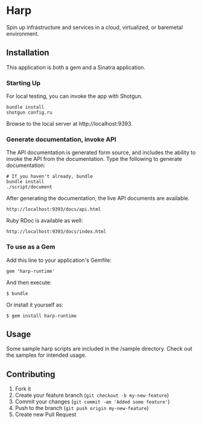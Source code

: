 # Harp

Spin up infrastructure and services in a cloud, virtualized, or baremetal
environment.

## Installation

This application is both a gem and a Sinatra application.

### Starting Up

For local testing, you can invoke the app with Shotgun.

    bundle install
    shotgun config.ru

Browse to the local server at http://localhost:9393.

### Generate documentation, invoke API

The API documentation is generated form source, and includes the ability to 
invoke the API from the documentation.  Type the following to generate documentation:

    # If you haven't already, bundle
    bundle install
    ./script/document

After generating the documentation, the live API documents are available.

    http://localhost:9393/docs/api.html
    
Ruby RDoc is available as well:

    http://localhost:9393/docs/index.html

### To use as a Gem

Add this line to your application's Gemfile:

    gem 'harp-runtime'

And then execute:

    $ bundle

Or install it yourself as:

    $ gem install harp-runtime

## Usage

Some sample harp scripts are included in the /sample directory.  Check out the
samples for intended usage.

## Contributing

1. Fork it
2. Create your feature branch (`git checkout -b my-new-feature`)
3. Commit your changes (`git commit -am 'Added some feature'`)
4. Push to the branch (`git push origin my-new-feature`)
5. Create new Pull Request
